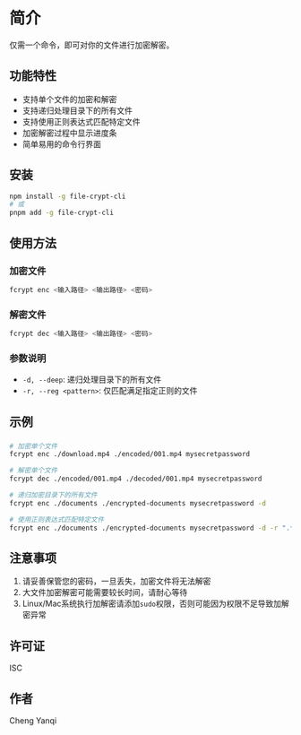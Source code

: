 # 简介

仅需一个命令，即可对你的文件进行加密解密。

## 功能特性

- 支持单个文件的加密和解密
- 支持递归处理目录下的所有文件
- 支持使用正则表达式匹配特定文件
- 加密解密过程中显示进度条
- 简单易用的命令行界面

## 安装

```bash
npm install -g file-crypt-cli
# 或
pnpm add -g file-crypt-cli
```

## 使用方法

### 加密文件

```bash
fcrypt enc <输入路径> <输出路径> <密码>
```

### 解密文件

```bash
fcrypt dec <输入路径> <输出路径> <密码>
```

### 参数说明

- `-d, --deep`: 递归处理目录下的所有文件
- `-r, --reg <pattern>`: 仅匹配满足指定正则的文件

## 示例

###

```bash
# 加密单个文件
fcrypt enc ./download.mp4 ./encoded/001.mp4 mysecretpassword

# 解密单个文件
fcrypt dec ./encoded/001.mp4 ./decoded/001.mp4 mysecretpassword

# 递归加密目录下的所有文件
fcrypt enc ./documents ./encrypted-documents mysecretpassword -d

# 使用正则表达式匹配特定文件
fcrypt enc ./documents ./encrypted-documents mysecretpassword -d -r ".*\\.pdf$"
```

## 注意事项

1. 请妥善保管您的密码，一旦丢失，加密文件将无法解密
2. 大文件加密解密可能需要较长时间，请耐心等待
3. Linux/Mac系统执行加解密请添加`sudo`权限，否则可能因为权限不足导致加解密异常

## 许可证

ISC

## 作者

Cheng Yanqi
